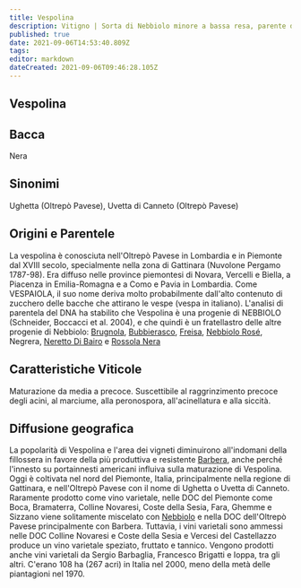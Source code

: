 ```yaml
---
title: Vespolina
description: Vitigno | Sorta di Nebbiolo minore a bassa resa, parente di Gattinara. Attualmente in declino.
published: true
date: 2021-09-06T14:53:40.809Z
tags: 
editor: markdown
dateCreated: 2021-09-06T09:46:28.105Z
---
```


## Vespolina

## Bacca
Nera

## Sinonimi

Ughetta (Oltrepò Pavese), Uvetta di Canneto (Oltrepò Pavese)

## Origini e Parentele

La vespolina è conosciuta nell'Oltrepò Pavese in Lombardia e in Piemonte dal XVIII secolo, specialmente nella zona di Gattinara (Nuvolone Pergamo 1787-98). Era diffuso nelle province piemontesi di Novara, Vercelli e Biella, a Piacenza in Emilia-Romagna e a Como e Pavia in Lombardia. Come VESPAIOLA, il suo nome deriva molto probabilmente dall'alto contenuto di zucchero delle bacche che attirano le vespe (vespa in italiano). L'analisi di parentela del DNA ha stabilito che Vespolina è una progenie di NEBBIOLO (Schneider, Boccacci et al. 2004), e che quindi è un fratellastro delle altre progenie di Nebbiolo: [Brugnola](/vitigni/Italia/brugnola), [Bubbierasco](/vitigni/Italia/bubbierasco), [Freisa](/vitigni/Italia/freisa), [Nebbiolo Rosé](/vitigni/Italia/nebbiolo), Negrera, [Neretto Di Bairo](/vitigni/neretto-di-bairo) e [Rossola Nera](/vitigni/Italia/rossola-nera) 

## Caratteristiche Viticole

Maturazione da media a precoce. Suscettibile al raggrinzimento precoce degli acini, al marciume, alla peronospora, all'acinellatura e alla siccità.

## Diffusione geografica

La popolarità di Vespolina e l'area dei vigneti diminuirono all'indomani della fillossera in favore della più produttiva e resistente [Barbera](/vitigni/Italia/barbera), anche perché l'innesto su portainnesti americani influiva sulla maturazione di Vespolina. Oggi è coltivata nel nord del Piemonte, Italia, principalmente nella regione di Gattinara, e nell'Oltrepò Pavese con il nome di Ughetta o Uvetta di Canneto. Raramente prodotto come vino varietale, nelle DOC del Piemonte come Boca, Bramaterra, Colline Novaresi, Coste della Sesia, Fara, Ghemme e Sizzano viene solitamente miscelato con [Nebbiolo](/vitigni/Italia/nebbiolo.md) e nella DOC dell'Oltrepò Pavese principalmente con Barbera. Tuttavia, i vini varietali sono ammessi nelle DOC Colline Novaresi e Coste della Sesia e Vercesi del Castellazzo produce un vino varietale speziato, fruttato e tannico. Vengono prodotti anche vini varietali da Sergio Barbaglia, Francesco Brigatti e Ioppa, tra gli altri. C'erano 108 ha (267 acri) in Italia nel 2000, meno della metà delle piantagioni nel 1970.
